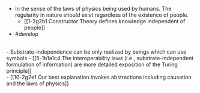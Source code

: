 - In the sense of the laws of physics being used by humans. The regularity in nature should exist regardless of the existence of people.
  - [[1-2g2b1 Constructor Theory defines knowledge independent of people]]
- #develop
<br>
- Substrate-independence can be only realized by beings which can use symbols
  - [[5-1b1a1c4 The interoperability laws (i.e., substrate-independent formulation of information) are more detailed exposition of the Turing principle]]
<br>
- [[10-2g2e1 Our best explanation invokes abstractions including causation and the laws of physics]]
